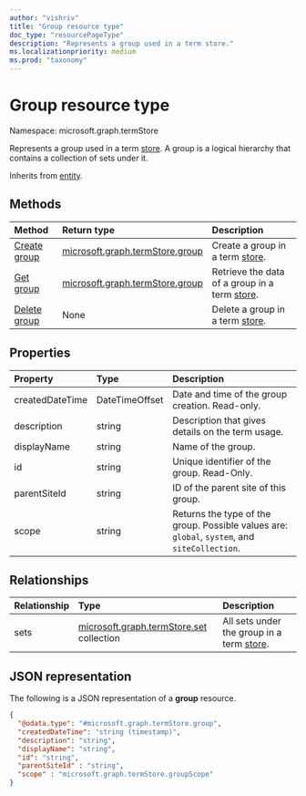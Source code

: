 ```yaml
---
author: "vishriv"
title: "Group resource type"
doc_type: "resourcePageType"
description: "Represents a group used in a term store."
ms.localizationpriority: medium
ms.prod: "taxonomy"
---
```


# Group resource type

Namespace: microsoft.graph.termStore


Represents a group used in a term [store](../resources/termstore-store.md). A group is a logical hierarchy that contains a collection of sets under it. 

Inherits from [entity](../resources/entity.md).


## Methods

| Method                                                   | Return type       |    Description      |
|:---------------------------------------------------------|:------------------|:---------------------
| [Create group](../api/termstore-group-post.md)                     | [microsoft.graph.termStore.group] | Create a group in a term [store]. |
| [Get group](../api/termstore-group-get.md)                           | [microsoft.graph.termStore.group] | Retrieve the data of a group in a term [store]. |
| [Delete group](../api/termstore-group-delete.md)                     | None |  Delete a group in a term [store]. |

## Properties

| Property             | Type               | Description                        |
|:---------------------|:-------------------|:------------------------------------
| createdDateTime      | DateTimeOffset     | Date and time of the group creation. Read-only. |
| description          | string             | Description that gives details on the term usage. |
| displayName          | string             | Name of the group. |
| id                   | string             | Unique identifier of the group. Read-Only. |
| parentSiteId         | string             | ID of the parent site of this group. |
| scope                | string             | Returns the type of the group. Possible values are: `global`, `system`, and `siteCollection`. |

## Relationships
| Relationship       | Type                        | Description              |
|:-------------------|:----------------------------|:--------------------------
| sets           | [microsoft.graph.termStore.set][] collection | All sets under the group in a term [store]. |

## JSON representation

The following is a JSON representation of a **group** resource.
<!-- {
  "blockType": "resource",
  "keyProperty": "id",
  "@odata.type": "microsoft.graph.termStore.group",
  "baseType": "microsoft.graph.entity",
  "openType": false
}
-->
```json
{
  "@odata.type": "#microsoft.graph.termStore.group",
  "createdDateTime": "string (timestamp)",
  "description": "string",
  "displayName": "string",
  "id": "string",
  "parentSiteId" : "string",
  "scope" : "microsoft.graph.termStore.groupScope"
}
```



[identitySet]: identitySet.md
[microsoft.graph.termStore.set]: termstore-set.md
[microsoft.graph.termStore.group]: termstore-group.md
[microsoft.graph.termStore.store]: termstore-store.md
[store]: ../resources/termstore-store.md
[group]: ../resources/termstore-group.md
[set]: ../resources/termstore-set.md
<!--
{
  "type": "#page.annotation",
  "description": "TermGroup is the entity used for managing permissions for the termSets in termStore",
  "keywords": "termGroup,facet,resource",
  "section": "documentation",
  "tocPath": "TermGroup",
  "tocBookmarks": {
    "Resources/termStore.group": "#"
  },
  "suppressions": []
}
-->


